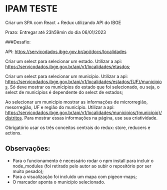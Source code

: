 # IPAM TESTE
Criar um SPA com React + Redux utilizando API do IBGE

Prazo: Entregar até 23h59min do dia 06/01/2023

###Desafio:

API: https://servicodados.ibge.gov.br/api/docs/localidades

Criar um select para selecionar um estado. Utilizar a api: https://servicodados.ibge.gov.br/api/v1/localidades/etasdos;

Criar um select para selecionar um município. Utilizar a api: https://servicodados.ibge.gov.br/api/v1/localidades/estados/{UF}/municipios. Só deve mostrar os municípios do estado que foi selecionado, ou seja, o select de municípios é dependente do select de estados;

Ao selecionar um município mostrar as informações de microrregião, mesorregião, UF e região do município. Utilizar a api: https://servicodados.ibge.gov.br/api/v1/localidades/municipios/{municipio}/distritos. Para mostrar essas informações na página, use sua criatividade.

Obrigatório usar os três conceitos centrais do redux: store, reducers e actions.

## Observações:

- Para o funcionamento é necessário rodar o npm install para incluir o node_modules (foi retirado pelo autor ao subir o repositório por ser muito pesado);
- Para a visualização foi incluído um mapa com pigeon-maps;
- O marcador aponta o município selecionado.
